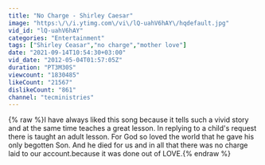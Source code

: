 ```yaml
---
title: "No Charge - Shirley Caesar"
image: "https:\/\/i.ytimg.com\/vi\/lQ-uahV6hAY\/hqdefault.jpg"
vid_id: "lQ-uahV6hAY"
categories: "Entertainment"
tags: ["Shirley Ceasar","no charge","mother love"]
date: "2021-09-14T10:54:30+03:00"
vid_date: "2012-05-04T01:57:05Z"
duration: "PT3M30S"
viewcount: "1830485"
likeCount: "21567"
dislikeCount: "861"
channel: "tecministries"
---
```

{% raw %}I have always liked this song because it tells such a vivid story and at the same time teaches a great lesson. In replying to a child's request there is taught an adult lesson. For God so loved the world that he gave his only begotten Son. And he died for us and in all that there was no charge laid to our account.because it was done out of LOVE.{% endraw %}
